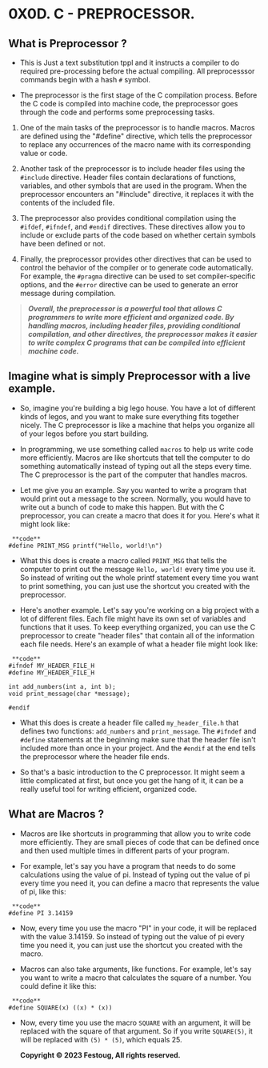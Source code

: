 0X0D. C - PREPROCESSOR.
=======================

What is Preprocessor ?
----------------------

* This is Just a text substitution tppl and it instructs a compiler to do required pre-processing before the actual compiling.
All preprocesssor commands begin with a hash `#` symbol.

* The preprocessor is the first stage of the C compilation process. Before the C code is compiled into machine code, the preprocessor goes through the code and performs some preprocessing tasks.

1. One of the main tasks of the preprocessor is to handle macros. Macros are defined using the "#define" directive, which tells the preprocessor to replace any occurrences of the macro name with its corresponding value or code.

2. Another task of the preprocessor is to include header files using the `#include` directive. Header files contain declarations of functions, variables, and other symbols that are used in the program. When the preprocessor encounters an "#include" directive, it replaces it with the contents of the included file.

3. The preprocessor also provides conditional compilation using the `#ifdef`, `#ifndef`, and `#endif` directives. These directives allow you to include or exclude parts of the code based on whether certain symbols have been defined or not.

4. Finally, the preprocessor provides other directives that can be used to control the behavior of the compiler or to generate code automatically. For example, the `#pragma` directive can be used to set compiler-specific options, and the `#error` directive can be used to generate an error message during compilation.

> ***Overall, the preprocessor is a powerful tool that allows C programmers to write more efficient and organized code. By handling macros, including header files, providing conditional compilation, and other directives, the preprocessor makes it easier to write complex C programs that can be compiled into efficient machine code.***

## Imagine what is simply Preprocessor with a live example.

* So, imagine you're building a big lego house. You have a lot of different kinds of legos, and you want to make sure everything fits together nicely. The C preprocessor is like a machine that helps you organize all of your legos before you start building.

* In programming, we use something called `macros` to help us write code more efficiently. Macros are like shortcuts that tell the computer to do something automatically instead of typing out all the steps every time. The C preprocessor is the part of the computer that handles macros.

* Let me give you an example. Say you wanted to write a program that would print out a message to the screen. Normally, you would have to write out a bunch of code to make this happen. But with the C preprocessor, you can create a macro that does it for you. Here's what it might look like:

~~~
 **code**
#define PRINT_MSG printf("Hello, world!\n")
~~~

* What this does is create a macro called `PRINT_MSG` that tells the computer to print out the message `Hello, world!` every time you use it. So instead of writing out the whole printf statement every time you want to print something, you can just use the shortcut you created with the preprocessor.

* Here's another example. Let's say you're working on a big project with a lot of different files. Each file might have its own set of variables and functions that it uses. To keep everything organized, you can use the C preprocessor to create "header files" that contain all of the information each file needs. Here's an example of what a header file might look like:

~~~
 **code**
#ifndef MY_HEADER_FILE_H
#define MY_HEADER_FILE_H

int add_numbers(int a, int b);
void print_message(char *message);

#endif
~~~

* What this does is create a header file called `my_header_file.h` that defines two functions: `add_numbers` and `print_message`. The `#ifndef` and `#define` statements at the beginning make sure that the header file isn't included more than once in your project. And the `#endif` at the end tells the preprocessor where the header file ends.

* So that's a basic introduction to the C preprocessor. It might seem a little complicated at first, but once you get the hang of it, it can be a really useful tool for writing efficient, organized code.

What are Macros ?
-----------------

* Macros are like shortcuts in programming that allow you to write code more efficiently. They are small pieces of code that can be defined once and then used multiple times in different parts of your program.

* For example, let's say you have a program that needs to do some calculations using the value of pi. Instead of typing out the value of pi every time you need it, you can define a macro that represents the value of pi, like this:

~~~
 **code**
#define PI 3.14159
~~~

* Now, every time you use the macro "PI" in your code, it will be replaced with the value 3.14159. So instead of typing out the value of pi every time you need it, you can just use the shortcut you created with the macro.

* Macros can also take arguments, like functions. For example, let's say you want to write a macro that calculates the square of a number. You could define it like this:

```
 **code**
#define SQUARE(x) ((x) * (x))
```
* Now, every time you use the macro `SQUARE` with an argument, it will be replaced with the square of that argument. So if you write `SQUARE(5)`, it will be replaced with `(5) * (5)`, which equals 25.

  **Copyright &copy; 2023 Festoug, All rights reserved.**
